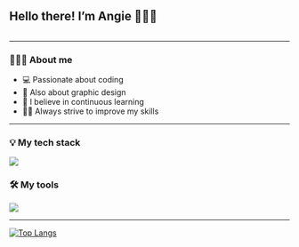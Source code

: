 <h2>Hello there! I’m Angie 🙋🏻‍♀️</h2>
<img src="https://komarev.com/ghpvc/?username=anyeelog&style=flat-square&color=ff69b4" alt=""/>

<hr></hr>

<h3>👩🏻‍💻 About me</h3>
<ul>
  <li>💻 Passionate about coding</li>
  <li>🎨 Also about graphic design</li>
  <li>📝 I believe in continuous learning</li>
  <li>💪🏻 Always strive to improve my skills</li>
</ul>

<hr></hr>


<h3>💡 My tech stack</h3>
<img src="https://skillicons.dev/icons?i=html,css,js,sass,bootstrap,tailwind,react,ruby,gulp,webpack,mysql,git" />


<h3>🛠️ My tools</h3>
<img src="https://skillicons.dev/icons?i=ps,ai,figma,vscode,github,heroku,netlify" />

<hr></hr>

[![Top Langs](https://github-readme-stats.vercel.app/api/top-langs/?username=anyeelog&layout=compact)](https://github.com/anuraghazra/github-readme-stats)
